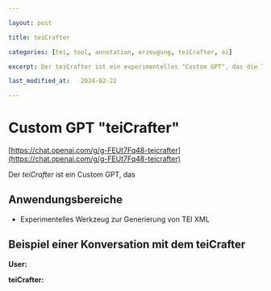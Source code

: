 ```yaml
---

layout: post

title: teiCrafter

categories: [tei, tool, annotation, erzeugung, teiCrafter, ai]

excerpt: Der teiCrafter ist ein experimentelles "Custom GPT", das die Transformation von Plaintext nach TEI-XML-Format auf Basis einer Mapping System Prompt durchführt. 

last_modified_at:   2024-02-22

---
```


# Custom GPT "teiCrafter"

[https://chat.openai.com/g/g-FEUt7Fq48-teicrafter](https://chat.openai.com/g/g-FEUt7Fq48-teicrafter) 

<div class="essence">
 Der <span style="font-style:italic;">teiCrafter</span> ist ein Custom GPT, das
</div>

## Anwendungsbereiche
 
* Experimentelles Werkzeug zur Generierung von TEI XML


## Beispiel einer Konversation mit dem teiCrafter

**User:**

**teiCrafter:**